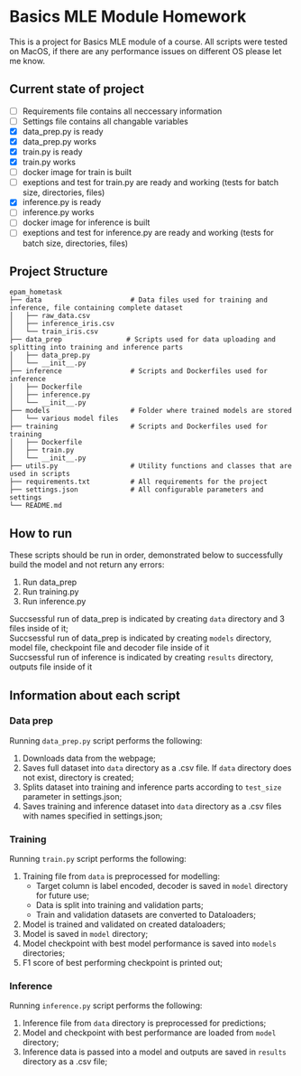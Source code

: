 # Basics MLE Module Homework
This is a project for Basics MLE module of a course. All scripts were tested on MacOS, if there are any performance issues on different OS please let me know.
## Current state of project

- [ ] Requirements file contains all neccessary information
- [ ] Settings file contains all changable variables
- [x] data_prep.py is ready
- [x] data_prep.py works
- [x] train.py is ready
- [x] train.py works
- [ ] docker image for train is built
- [ ] exeptions and test for train.py are ready and working (tests for batch size, directories, files)
- [x] inference.py is ready
- [ ] inference.py works
- [ ] docker image for inference is built
- [ ] exeptions and test for inference.py are ready and working (tests for batch size, directories, files)

## Project Structure

~~~
epam_hometask
├── data                      # Data files used for training and inference, file containing complete dataset
│   ├── raw_data.csv
│   ├── inference_iris.csv
│   └── train_iris.csv
├── data_prep                # Scripts used for data uploading and splitting into training and inference parts
│   ├── data_prep.py
│   └── __init__.py           
├── inference                 # Scripts and Dockerfiles used for inference
│   ├── Dockerfile
│   ├── inference.py
│   └── __init__.py
├── models                    # Folder where trained models are stored
│   └── various model files
├── training                  # Scripts and Dockerfiles used for training
│   ├── Dockerfile
│   ├── train.py
│   └── __init__.py
├── utils.py                  # Utility functions and classes that are used in scripts
├── requirements.txt          # All requirements for the project
├── settings.json             # All configurable parameters and settings
└── README.md
~~~
## How to run
These scripts should be run in order, demonstrated below to successfully build the model and not return any errors:

1. Run data_prep
2. Run training.py
3. Run inference.py

Succsessful run of data_prep is indicated by creating <code>data</code> directory and 3 files inside of it;  
Succsessful run of data_prep is indicated by creating <code>models</code> directory, model file, checkpoint file and decoder file inside of it  
Succsessful run of inference is indicated by creating <code>results</code> directory, outputs file inside of it  

## Information about each script

### Data prep
Running <code>data_prep.py</code> script performs the following:  
1. Downloads data from the webpage;
2. Saves full dataset into <code>data</code> directory as a .csv file. If <code>data</code> directory does not exist, directory is created;
3. Splits dataset into training and inference parts according to <code>test_size</code> parameter in settings.json;
4. Saves training and inference dataset into <code>data</code> directory as a .csv files with names specified in settings.json;

### Training
Running <code>train.py</code> script performs the following:  
1. Training file from <code>data</code> is preprocessed for modelling:
    <ul>
     <li> Target column is label encoded, decoder is saved in <code>model</code> directory for future use;</li>
     <li> Data is split into training and validation parts;</li>
     <li> Train and validation datasets are converted to Dataloaders;</li>
    </ul>
2. Model is trained and validated on created dataloaders;
3. Model is saved in <code>model</code> directory;
4. Model checkpoint with best model performance is saved into <code>models</code> directories;
5. F1 score of best performing checkpoint is printed out;

### Inference
Running <code>inference.py</code> script performs the following:  
1. Inference file from <code>data</code> directory is preprocessed for predictions;
2. Model and checkpoint with best performance are loaded from <code>model</code> directory;
3. Inference data is passed into a model and outputs are saved in <code>results</code> directory as a .csv file;
